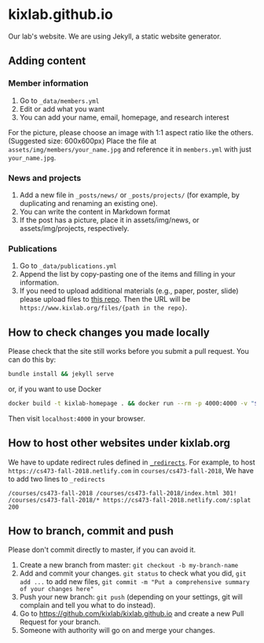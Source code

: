 # kixlab.github.io

Our lab's website. We are using Jekyll, a static website generator.

## Adding content

### Member information

1. Go to `_data/members.yml`
2. Edit or add what you want
3. You can add your name, email, homepage, and research interest

For the picture, please choose an image with 1:1 aspect ratio like the others. (Suggested size: 600x600px)
Place the file at `assets/img/members/your_name.jpg` and reference it in `members.yml` with just `your_name.jpg`.

### News and projects

1. Add a new file in `_posts/news/` or `_posts/projects/` (for example, by duplicating and renaming an existing one).
2. You can write the content in Markdown format
3. If the post has a picture, place it in assets/img/news, or assets/img/projects, respectively.

### Publications

1. Go to `_data/publications.yml`
2. Append the list by copy-pasting one of the items and filling in your information.
3. If you need to upload additional materials (e.g., paper, poster, slide) please upload files to [this repo](https://github.com/kixlab/website-files). Then the URL will be `https://www.kixlab.org/files/{path in the repo}`.

## How to check changes you made locally

Please check that the site still works before you submit a pull request. You can do this by:

```sh
bundle install && jekyll serve
```
or, if you want to use Docker
```sh
docker build -t kixlab-homepage . && docker run --rm -p 4000:4000 -v "$(pwd):/src" -it kixlab-homepage
```

Then visit `localhost:4000` in your browser.

## How to host other websites under kixlab.org
We have to update redirect rules defined in [`_redirects`](https://github.com/kixlab/kixlab.github.io/blob/master/_redirects).
For example, to host `https://cs473-fall-2018.netlify.com` in `courses/cs473-fall-2018`,
We have to add two lines to `_redirects`
```
/courses/cs473-fall-2018 /courses/cs473-fall-2018/index.html 301!
/courses/cs473-fall-2018/* https://cs473-fall-2018.netlify.com/:splat 200
```

## How to branch, commit and push

Please don't commit directly to master, if you can avoid it.

1. Create a new branch from master: `git checkout -b my-branch-name`
2. Add and commit your changes. `git status` to check what you did, `git add ...` to add new files, `git commit -m "Put a comprehensive summary of your changes here"`
3. Push your new branch: `git push` (depending on your settings, git will complain and tell you what to do instead).
4. Go to https://github.com/kixlab/kixlab.github.io and create a new Pull Request for your branch.
5. Someone with authority will go on and merge your changes.

